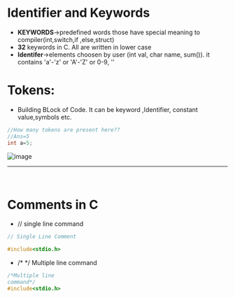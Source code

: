 # Identifier and Keywords

- **KEYWORDS**->predefined words those have special meaning to compiler(int,switch,if ,else,struct)
- **32** keywords in C. All are written in lower case
- **Identifer**->elements choosen by user (int val, char name, sum()).
it contains 'a'-'z' or 'A'-'Z' or 0-9, ''



# Tokens:
- Building BLock of Code. It can be keyword ,Identifier, constant value,symbols etc.
```c
//How many tokens are present here??
//Ans=5
int a=5;
```

![image](https://user-images.githubusercontent.com/77873383/174835889-527c06b3-0ab2-4e00-ab4b-9246e1c3c310.png)


---
<br>

# Comments in C
- // single line command
```c
// Single Line Comment

#include<stdio.h>
```
- /* */ Multiple line command
```c
/*Multiple line
command*/
#include<stdio.h>

```